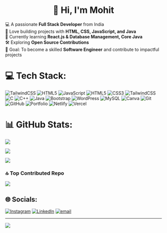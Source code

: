 <h1 align="center"> 🙋 Hi, I'm Mohit </h1>

💻 A passionate **Full Stack Developer** from India  
🚀 Love building projects with **HTML, CSS, JavaScript, and Java**  
🌱 Currently learning **React.js & Database Management, Core Java**  
🛠️ Exploring **Open Source Contributions**  
🎯 Goal: To become a skilled **Software Engineer** and contribute to impactful projects 

# 💻 Tech Stack:
![TailwindCSS](https://img.shields.io/badge/tailwindcss-%2338B2AC.svg?style=flat&logo=tailwind-css&logoColor=white) ![HTML5](https://img.shields.io/badge/html5-%23E34F26.svg?style=flat&logo=html5&logoColor=white) ![JavaScript](https://img.shields.io/badge/javascript-%23323330.svg?style=flat&logo=javascript&logoColor=%23F7DF1E) ![HTML5](https://img.shields.io/badge/html5-%23E34F26.svg?style=flat&logo=html5&logoColor=white) ![CSS3](https://img.shields.io/badge/css3-%231572B6.svg?style=flat&logo=css3&logoColor=white) ![TailwindCSS](https://img.shields.io/badge/tailwindcss-%2338B2AC.svg?style=flat&logo=tailwind-css&logoColor=white) ![C](https://img.shields.io/badge/c-%2300599C.svg?style=flat&logo=c&logoColor=white) ![C++](https://img.shields.io/badge/c++-%2300599C.svg?style=flat&logo=c%2B%2B&logoColor=white) ![Java](https://img.shields.io/badge/java-%23ED8B00.svg?style=flat&logo=openjdk&logoColor=white) ![Bootstrap](https://img.shields.io/badge/bootstrap-%238511FA.svg?style=flat&logo=bootstrap&logoColor=white) ![WordPress](https://img.shields.io/badge/WordPress-%23117AC9.svg?style=flat&logo=WordPress&logoColor=white) ![MySQL](https://img.shields.io/badge/mysql-4479A1.svg?style=flat&logo=mysql&logoColor=white) ![Canva](https://img.shields.io/badge/Canva-%2300C4CC.svg?style=flat&logo=Canva&logoColor=white) ![Git](https://img.shields.io/badge/git-%23F05033.svg?style=flat&logo=git&logoColor=white) ![GitHub](https://img.shields.io/badge/github-%23121011.svg?style=flat&logo=github&logoColor=white) ![Portfolio](https://img.shields.io/badge/Portfolio-%23000000.svg?style=flat&logo=firefox&logoColor=#FF7139) ![Netlify](https://img.shields.io/badge/netlify-%23000000.svg?style=flat&logo=netlify&logoColor=#00C7B7) ![Vercel](https://img.shields.io/badge/vercel-%23000000.svg?style=flat&logo=vercel&logoColor=white)
# 📊 GitHub Stats:
![](https://github-readme-stats.vercel.app/api?username=mohitbyahut&theme=github_dark&hide_border=false&include_all_commits=true&count_private=false)<br/>

![](https://nirzak-streak-stats.vercel.app/?user=mohitbyahut&theme=github_dark&hide_border=false)<br/>

![](https://github-readme-stats.vercel.app/api/top-langs/?username=mohitbyahut&theme=github_dark&hide_border=false&include_all_commits=true&count_private=false&layout=compact)



### 🔝 Top Contributed Repo
![](https://github-contributor-stats.vercel.app/api?username=mohitbyahut&limit=5&theme=dark&combine_all_yearly_contributions=true)

## 🌐 Socials:
[![Instagram](https://img.shields.io/badge/Instagram-%23E4405F.svg?logo=Instagram&logoColor=white)](https://instagram.com/mohit__jaiswall) [![LinkedIn](https://img.shields.io/badge/LinkedIn-%230077B5.svg?logo=linkedin&logoColor=white)](https://linkedin.com/in/mohit-kumar-183906376/) [![email](https://img.shields.io/badge/Email-D14836?logo=gmail&logoColor=white)](mailto:ankushguptamohit@gmail.com) 



---
[![](https://visitcount.itsvg.in/api?id=mohitbyahut&icon=4&color=12)](https://visitcount.itsvg.in)




<!-- Proudly created with GPRM ( https://gprm.itsvg.in ) -->
